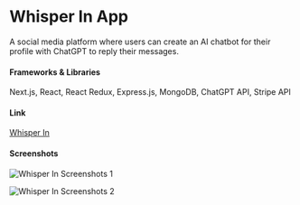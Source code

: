 # Whisper In App

A social media platform where users can create an AI chatbot for their profile with ChatGPT to reply their messages.

#### Frameworks & Libraries
Next.js, React, React Redux, Express.js, MongoDB, ChatGPT API, Stripe API

#### Link
[Whisper In](https://whisperin.edwinlee.dev)

#### Screenshots
![Whisper In Screenshots 1](https://www.edwinlee.dev/projects/whisperin/whisperin-1.png)

![Whisper In Screenshots 2](https://www.edwinlee.dev/projects/whisperin/whisperin-2.png)
